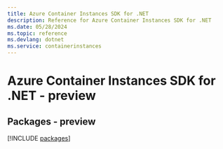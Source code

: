 ```yaml
---
title: Azure Container Instances SDK for .NET
description: Reference for Azure Container Instances SDK for .NET
ms.date: 05/28/2024
ms.topic: reference
ms.devlang: dotnet
ms.service: containerinstances
---
```

# Azure Container Instances SDK for .NET - preview
## Packages - preview
[!INCLUDE [packages](container-instances-index.md)]